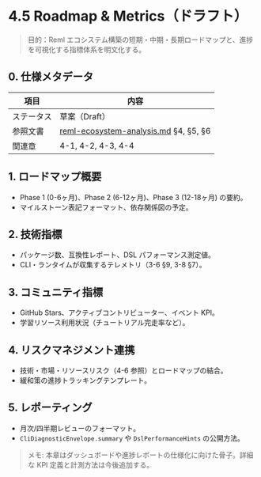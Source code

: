 # 4.5 Roadmap & Metrics（ドラフト）

> 目的：Reml エコシステム構築の短期・中期・長期ロードマップと、進捗を可視化する指標体系を明文化する。

## 0. 仕様メタデータ

| 項目 | 内容 |
| --- | --- |
| ステータス | 草案（Draft） |
| 参照文書 | [reml-ecosystem-analysis.md](reml-ecosystem-analysis.md) §4, §5, §6 |
| 関連章 | 4-1, 4-2, 4-3, 4-4 |

## 1. ロードマップ概要

- Phase 1 (0-6ヶ月)、Phase 2 (6-12ヶ月)、Phase 3 (12-18ヶ月) の要約。
- マイルストーン表記フォーマット、依存関係図の予定。

## 2. 技術指標

- パッケージ数、互換性レポート、DSL パフォーマンス測定値。
- CLI・ランタイムが収集するテレメトリ（3-6 §9, 3-8 §7）。

## 3. コミュニティ指標

- GitHub Stars、アクティブコントリビューター、イベント KPI。
- 学習リソース利用状況（チュートリアル完走率など）。

## 4. リスクマネジメント連携

- 技術・市場・リソースリスク（4-6 参照）とロードマップの結合。
- 緩和策の進捗トラッキングテンプレート。

## 5. レポーティング

- 月次/四半期レビューのフォーマット。
- `CliDiagnosticEnvelope.summary` や `DslPerformanceHints` の公開方法。

> メモ: 本章はダッシュボードや進捗レポートの仕様化に向けた骨子。詳細な KPI 定義と計測方法は今後追加する。
